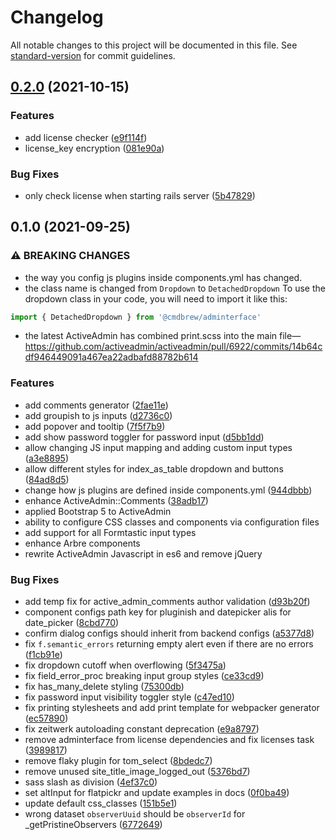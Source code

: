 # Changelog

All notable changes to this project will be documented in this file. See [standard-version](https://github.com/conventional-changelog/standard-version) for commit guidelines.

## [0.2.0](https://github.com/CMDBrew/adminterface/compare/v0.1.0...v0.2.0) (2021-10-15)


### Features

* add license checker ([e9f114f](https://github.com/CMDBrew/adminterface/commits/e9f114f3a298185c66541392ba8eacaa5addb20d))
* license_key encryption ([081e90a](https://github.com/CMDBrew/adminterface/commits/081e90a549263db213fa4fdfb607df57649ceb07))


### Bug Fixes

* only check license when starting rails server ([5b47829](https://github.com/CMDBrew/adminterface/commits/5b478298d28f301e501e8ffaafca40e8c8080b56))

## 0.1.0 (2021-09-25)


### ⚠ BREAKING CHANGES

* the way you config js plugins inside components.yml has changed.
* the class name is changed from `Dropdown` to `DetachedDropdown`
To use the dropdown class in your code, you will need to import it like this:
```javascript
import { DetachedDropdown } from '@cmdbrew/adminterface'
```
* the latest ActiveAdmin has combined print.scss into the main file— https://github.com/activeadmin/activeadmin/pull/6922/commits/14b64cdf946449091a467ea22adbafd88782b614

### Features

* add comments generator ([2fae11e](https://github.com/CMDBrew/adminterface/commits/2fae11e8b2792d3ce20074bf59eb5fc240eb34ea))
* add groupish to js inputs ([d2736c0](https://github.com/CMDBrew/adminterface/commits/d2736c0da1ce8b41c5291a32ef77bc4b995f9679))
* add popover and tooltip ([7f5f7b9](https://github.com/CMDBrew/adminterface/commits/7f5f7b91957d66e57365c1712c30bc3c698ceda4))
* add show password toggler for password input ([d5bb1dd](https://github.com/CMDBrew/adminterface/commits/d5bb1dd815f07e10fa688e3b168a40cd3306fc30))
* allow changing JS input mapping and adding custom input types ([a3e8895](https://github.com/CMDBrew/adminterface/commits/a3e8895cf03fe1f727cd1a3e918f5c83c1226704))
* allow different styles for index_as_table dropdown and buttons ([84ad8d5](https://github.com/CMDBrew/adminterface/commits/84ad8d51c35c0a1eff080d4f0d5440f478c05c42))
* change how js plugins are defined inside components.yml ([944dbbb](https://github.com/CMDBrew/adminterface/commits/944dbbb5caed170c38b838c6d482bab82eadd603))
* enhance ActiveAdmin::Comments ([38adb17](https://github.com/CMDBrew/adminterface/commits/38adb175c6879bc81571f83fb2702452765e729d))
* applied Bootstrap 5 to ActiveAdmin
* ability to configure CSS classes and components via configuration files
* add support for all Formtastic input types
* enhance Arbre components
* rewrite ActiveAdmin Javascript in es6 and remove jQuery

### Bug Fixes

* add temp fix for active_admin_comments author validation ([d93b20f](https://github.com/CMDBrew/adminterface/commits/d93b20f2ebdc22642a8b4c14bc1924c6eedf1ca4))
* component configs path key for pluginish and datepicker alis for date_picker ([8cbd770](https://github.com/CMDBrew/adminterface/commits/8cbd77060f8569fe04a4e967274b9528f0dc03f1))
* confirm dialog configs should inherit from backend configs ([a5377d8](https://github.com/CMDBrew/adminterface/commits/a5377d8257037f1b345c49b7b97e852bb971a48b))
* fix `f.semantic_errors` returning empty alert even if there are no errors ([f1cb91e](https://github.com/CMDBrew/adminterface/commits/f1cb91e4d03f0b4597aba9e4922ede0d8ac0e60d))
* fix dropdown cutoff when overflowing ([5f3475a](https://github.com/CMDBrew/adminterface/commits/5f3475a7710214e682217dea430fe805f1e950f3))
* fix field_error_proc breaking input group styles ([ce33cd9](https://github.com/CMDBrew/adminterface/commits/ce33cd97aad62e9bca16242e00db1fb66bda4deb))
* fix has_many_delete styling ([75300db](https://github.com/CMDBrew/adminterface/commits/75300db021371bcad5c5e6dc0635e1003c40ea55))
* fix password input visibility toggler style ([c47ed10](https://github.com/CMDBrew/adminterface/commits/c47ed101dde2c4b5d8585e7f070edb9569f1d122))
* fix printing stylesheets and add print template for webpacker generator ([ec57890](https://github.com/CMDBrew/adminterface/commits/ec5789015050cc4dd2e1ecba5a7421ce526db36e))
* fix zeitwerk autoloading constant deprecation ([e9a8797](https://github.com/CMDBrew/adminterface/commits/e9a879778346228b8cef2bd671ffe45d51291c6a))
* remove adminterface from license dependencies and fix licenses task ([3989817](https://github.com/CMDBrew/adminterface/commits/3989817b0f677850d779b30afe297f750b318026))
* remove flaky plugin for tom_select ([8bdedc7](https://github.com/CMDBrew/adminterface/commits/8bdedc7bd202e6db5ed16edbca4948cad3710aee))
* remove unused site_title_image_logged_out ([5376bd7](https://github.com/CMDBrew/adminterface/commits/5376bd70819b390db2cca32c9256176bb513e64b))
* sass slash as division ([4ef37c0](https://github.com/CMDBrew/adminterface/commits/4ef37c0a9bdd1882ca2ee745fab76a8e7e0794f2))
* set altInput for flatpickr and update examples in docs ([0f0ba49](https://github.com/CMDBrew/adminterface/commits/0f0ba497fcec95fbb2d9710c4954f647139beea9))
* update default css_classes ([151b5e1](https://github.com/CMDBrew/adminterface/commits/151b5e1e34fc4cc62c4117e6a02349f72f366174))
* wrong dataset `observerUuid` should be `observerId` for _getPristineObservers ([6772649](https://github.com/CMDBrew/adminterface/commits/67726495c279abe502a302e9568ab5b3d9fd66f1))
